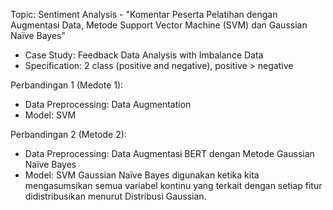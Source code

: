 Topic: Sentiment Analysis - "Komentar Peserta Pelatihan dengan Augmentasi Data, Metode Support Vector Machine (SVM) dan Gaussian Naïve Bayes"

- Case Study: Feedback Data Analysis with Imbalance Data
- Specification: 2 class (positive and negative), positive > negative

Perbandingan 1 (Medote 1):
- Data Preprocessing: Data Augmentation
- Model: SVM

Perbandingan 2 (Metode 2): 
- Data Preprocessing: Data Augmentasi BERT dengan Metode Gaussian Naïve Bayes
- Model: SVM Gaussian Naïve Bayes digunakan ketika kita mengasumsikan semua variabel kontinu yang terkait dengan setiap fitur didistribusikan menurut Distribusi Gaussian.
